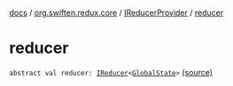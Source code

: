 [docs](../../index.md) / [org.swiften.redux.core](../index.md) / [IReducerProvider](index.md) / [reducer](./reducer.md)

# reducer

`abstract val reducer: `[`IReducer`](../-i-reducer.md)`<`[`GlobalState`](index.md#GlobalState)`>` [(source)](https://github.com/protoman92/KotlinRedux/tree/master/common/common-core/src/main/kotlin/org/swiften/redux/core/Core.kt#L43)